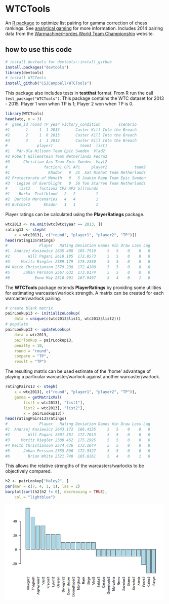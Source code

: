 WTCTools
=======

An [R package](http://www.r-project.org/) to optimize list pairing 
for gamma correction of chess rankings. 
See [analytical gaming](http://lacerto1.wordpress.com/) for more information.
Includes 2014 pairing data from the 
[Warmachine/Hordes World Team Championship](https://wmhwtc.wordpress.com/) 
website.

how to use this code
--------

```R
# install devtools for devtools::install_github
install.packages("devtools")
library(devtools)
# install WTCTools
install_github("CSJCampbell/WTCTools")
```

This package also includes tests in **testthat** format. 
From R run the call `test_package("WTCTools")`.
This package contains the WTC dataset for 2013 - 2015.
Player 1 won when TP is 1; Player 2 won when TP is 0.
```R
library(WTCTools)
head(wtc, n = 3)
#  game_id round TP year victory_condition        scenario
#1       1     1  1 2013       Caster Kill Into the Breach
#2       2     1  0 2013       Caster Kill Into the Breach
#3       3     1  1 2013       Caster Kill Into the Breach
#             player1            team1  list1
#1   Pär-Ola Nilsson Team Epic Sweden  Vlad2
#2 Robert Willemstein Team Netherlands Feora2
#3      Christian Aas Team Epic Sweden  Vayl2
#                faction1 CP1 AP1     player2            team2
#1                 Khador   0  35  Aat Niehot Team Netherlands
#2 Protectorate of Menoth   0   5 Joakim Rapp Team Epic Sweden
#3   Legion of Everblight   0  56 Tom Starren Team Netherlands
#     list2    faction2 CP2 AP2 allrounds
#1    Borka  Trollblood   2   2         1
#2  Bartolo Mercenaries   4   4         1
#3 Butcher2      Khador   1   1         1
```
Player ratings can be calculated using the **PlayerRatings** 
package.

```R
wtc2013 <- na.omit(wtc[wtc$year == 2013, ])
rating13 <- steph(
    x = wtc2013[, c("round", "player1", "player2", "TP")])
head(rating13$ratings)
#              Player   Rating Deviation Games Win Draw Loss Lag
#1  Andrzej Kasiewicz 2635.488  165.7519     5   5    0    0   0
#2        Will Pagani 2610.185  172.8573     5   5    0    0   0
#3     Moritz Riegler 2589.179  175.2350     5   5    0    0   0
#4 Keith Christianson 2579.238  172.4108     5   5    0    0   0
#5      Johan Persson 2567.632  173.0174     5   5    0    0   0
#6           Enno May 2510.991  167.9497     5   4    0    1   0
```
The **WTCTools** package extends **PlayerRatings** by providing some utilities 
for estimating warcaster/warlock strength. A matrix can be created for 
each warcaster/warlock pairing.

```R
# create blank matrix
pairLookup13 <- initializeLookup(
    data = unique(c(wtc2013$list1, wtc2013$list2)))
# populate
pairLookup13 <- updateLookup(
    data = wtc2013, 
    pairlookup = pairLookup13, 
    penalty = 10, 
    round = "round", 
    compare = "TP", 
    result = "TP")
```
The resulting matrix can be used estimate of the 'home' advantage of playing
a particular warcaster/warlock against another warcaster/warlock.

```R
ratingPairs13 <- steph(
    x = wtc2013[, c("round", "player1", "player2", "TP")], 
    gamma = getMatrixVal(
        list1 = wtc2013[, "list1"], 
        list2 = wtc2013[, "list2"], 
        x = pairLookup13))
head(ratingPairs13$ratings)
#              Player   Rating Deviation Games Win Draw Loss Lag
#1  Andrzej Kasiewicz 2643.172  166.4335     5   5    0    0   0
#2        Will Pagani 2601.361  172.7013     5   5    0    0   0
#3     Moritz Riegler 2589.462  175.2995     5   5    0    0   0
#4 Keith Christianson 2574.436  173.1644     5   5    0    0   0
#5      Johan Persson 2555.896  172.9327     5   5    0    0   0
#6        Brian White 2521.748  165.8261     5   4    0    1   0
```
This allows the relative strengths of the warcasters/warlocks 
to be objectively compared.

```R
h2 <- pairLookup["Haley2", ]
par(mar = c(7, 4, 1, 1), las = 2)
barplot(sort(h2[h2 != 0], decreasing = TRUE), 
    col = "lightblue")
```

![Haley2 Barplot](https://github.com/CSJCampbell/WTCTools/blob/master/wtc2013_haley2.png)

